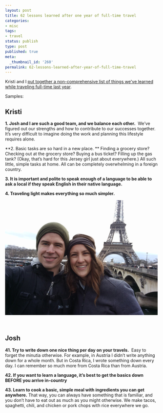 ```yaml
---
layout: post
title: 62 lessons learned after one year of full-time travel
categories:
- misc
tags:
- travel
status: publish
type: post
published: true
meta:
  _thumbnail_id: '260'
permalink: 62-lessons-learned-after-year-of-full-time-travel
---
```




Kristi and I
[put together a non-comprehensive list of things we've learned while traveling full-time last year](http://teamthompsontravels.tumblr.com/post/145144220613/1-year-travelversary-exactly-one-year-ago-on-may). 



Samples:


## **Kristi**



**1. Josh and I are such a good team, and we balance each other.**
 We’ve figured out our strengths and how to contribute to our successes together. It’s very difficult to imagine doing the work and planning this lifestyle requires alone.



**2. Basic tasks are so hard in a new place. **
Finding a grocery store? Checking out at the grocery store? Buying a bus ticket? Filling up the gas tank? (Okay, that’s hard for this Jersey girl just about everywhere.) All such little, simple tasks at home. All can be completely overwhelming in a foreign country.



**3. It is important and polite to speak enough of a language to be able to ask a local if they speak English in their native language.**



**4. Traveling light makes everything so much simpler.**



![](/squarespace_images/static_556694eee4b0f4ca9cd56729_56035dbbe4b07ebf58d79d16_574cb2731bbee0675b539653_1464644218553__img.jpg_)




 


## **Josh**



**41. Try to write down one nice thing per day on your travels.**
 Easy to forget the minutia otherwise. For example, in Austria I didn’t write anything down for a whole month. But in Costa Rica, I wrote something down every day. I can remember so much more from Costa Rica than from Austria.



**42. If you want to learn a language, it’s best to get the basics down BEFORE you arrive in-country**



**43. Learn to cook a basic, simple meal with ingredients you can get anywhere.**
That way, you can always have something that is familiar, and you don’t have to eat out as much as you might otherwise. We make tacos, spaghetti, chili, and chicken or pork chops with rice everywhere we go.



 
